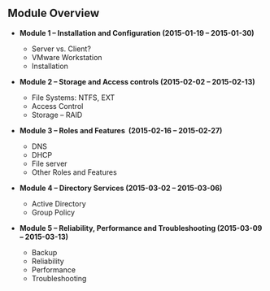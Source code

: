## Module Overview
*   **Module 1 – Installation and Configuration (2015-01-19 – 2015-01-30)**
    *   Server vs. Client?
    *   VMware Workstation
    *   Installation

*   **Module 2 – Storage and Access controls (2015-02-02 – 2015-02-13)**
    *   File Systems: NTFS, EXT
    *   Access Control
    *   Storage – RAID

*   **Module 3 – Roles and Features  (2015-02-16 – 2015-02-27)**
    *   DNS
    *   DHCP
    *   File server
    *   Other Roles and Features

*   **Module 4 – Directory Services (2015-03-02 – 2015-03-06)**
    *   Active Directory
    *   Group Policy

*   **Module 5 – Reliability, Performance and Troubleshooting (2015-03-09 – 2015-03-13)**
    *   Backup
    *   Reliability
    *   Performance
    *   Troubleshooting